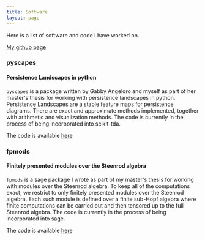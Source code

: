 ```yaml
---
title: Software
layout: page
---
```


Here is a list of software and code I have worked on.

[My github page](https://github.com/catanzaromj)

### pyscapes

#### Persistence Landscapes in python

`pyscapes` is a package written by Gabby Angeloro and myself as part of her master's thesis for working with persistence landscapes in python. Persistence Landscapes are a stable feature maps for persistence diagrams. There are exact and approximate methods implemented, together with arithmetic and visualization methods. The code is currently in the process of being incorporated into scikit-tda.

The code is available [here](https://github.com/gabbyangeloro/Pyscapes)

### fpmods

#### Finitely presented modules over the Steenrod algebra

`fpmods` is a sage package I wrote as part of my master's thesis for working
with modules over the Steenrod algebra. To keep all of the computations exact, we restrict to only finitely presented modules over the Steenrod algebra. Each such module is defined over a finite sub-Hopf algebra where finite computations can be carried out and then tensored up to the full Steenrod algebra. The code is currently in the process of being incorporated into sage. 

The code is available [here](https://github.com/rrbruner/FPMods)
